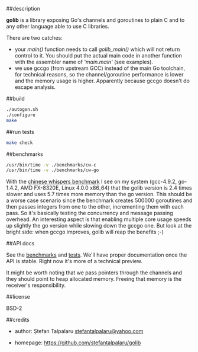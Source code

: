 ##description

**golib** is a library exposing Go's channels and goroutines to plain C and to any
other language able to use C libraries.

There are two catches:
- your *main()* function needs to call *golib\_main()* which will not return control
  to it. You should put the actual main code in another function with the
  assembler name of *'main.main'* (see examples).
- we use gccgo (from upstream GCC) instead of the main Go toolchain, for
  technical reasons, so the channel/goroutine performance is lower and the
  memory usage is higher. Apparently because gccgo doesn't do escape analysis.

##build

```sh
./autogen.sh
./configure
make
```

##run tests

```sh
make check
```

##benchmarks

```sh
/usr/bin/time -v ./benchmarks/cw-c
/usr/bin/time -v ./benchmarks/cw-go
```

With the [chinese whispers benchmark][1] I see on my system (gcc-4.9.2, go-1.4.2,
AMD FX-8320E, Linux 4.0.0 x86\_64) that the golib version is 2.4 times slower
and uses 5.7 times more memory than the go version. This should be a worse case
scenario since the benchmark creates 500000 goroutines and then passes integers
from one to the other, incrementing them with each pass. So it's basically
testing the concurrency and message passing overhead. An interesting aspect is
that enabling multiple core usage speeds up slightly the go version while
slowing down the gccgo one. But look at the bright side: when gccgo improves,
golib will reap the benefits ;-)

##API docs

See the [benchmarks][2] and [tests][3]. We'll have proper documentation once the API is
stable. Right now it's more of a technical preview.

It might be worth noting that we pass pointers through the channels and they should point to heap allocated memory. Freeing that memory is the receiver's responsibility.

##license

BSD-2

##credits

- author: Ștefan Talpalaru <stefantalpalaru@yahoo.com>

- homepage: https://github.com/stefantalpalaru/golib

[1]: benchmarks/cw-c.c
[2]: benchmarks/
[3]: tests/

